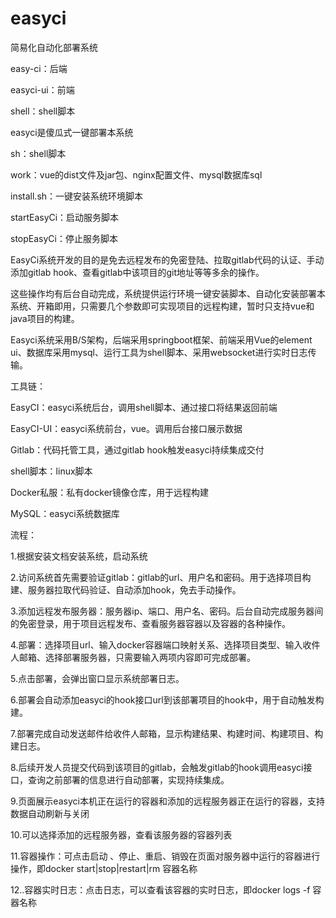 easyci
====
简易化自动化部署系统

easy-ci：后端

easyci-ui：前端

shell：shell脚本


easyci是傻瓜式一键部署本系统

sh：shell脚本

work：vue的dist文件及jar包、nginx配置文件、mysql数据库sql

install.sh：一键安装系统环境脚本

startEasyCi：启动服务脚本

stopEasyCi：停止服务脚本

  EasyCi系统开发的目的是免去远程发布的免密登陆、拉取gitlab代码的认证、手动添加gitlab hook、查看gitlab中该项目的git地址等等多余的操作。
	
  这些操作均有后台自动完成，系统提供运行环境一键安装脚本、自动化安装部署本系统、开箱即用，只需要几个参数即可实现项目的远程构建，暂时只支持vue和java项目的构建。
	
  Easyci系统采用B/S架构，后端采用springboot框架、前端采用Vue的element ui、数据库采用mysql、运行工具为shell脚本、采用websocket进行实时日志传输。
 
工具链：

EasyCI：easyci系统后台，调用shell脚本、通过接口将结果返回前端

EasyCI-UI：easyci系统前台，vue。调用后台接口展示数据

Gitlab：代码托管工具，通过gitlab hook触发easyci持续集成交付

shell脚本：linux脚本

Docker私服：私有docker镜像仓库，用于远程构建

MySQL：easyci系统数据库

流程：

1.根据安装文档安装系统，启动系统

2.访问系统首先需要验证gitlab：gitlab的url、用户名和密码。用于选择项目构建、服务器拉取代码验证、自动添加hook，免去手动操作。

3.添加远程发布服务器：服务器ip、端口、用户名、密码。后台自动完成服务器间的免密登录，用于项目远程发布、查看服务器容器以及容器的各种操作。

4.部署：选择项目url、输入docker容器端口映射关系、选择项目类型、输入收件人邮箱、选择部署服务器，只需要输入两项内容即可完成部署。

5.点击部署，会弹出窗口显示系统部署日志。

6.部署会自动添加easyci的hook接口url到该部署项目的hook中，用于自动触发构建。

7.部署完成自动发送邮件给收件人邮箱，显示构建结果、构建时间、构建项目、构建日志。

8.后续开发人员提交代码到该项目的gitlab，会触发gitlab的hook调用easyci接口，查询之前部署的信息进行自动部署，实现持续集成。

9.页面展示easyci本机正在运行的容器和添加的远程服务器正在运行的容器，支持数据自动刷新与关闭

10.可以选择添加的远程服务器，查看该服务器的容器列表

11.容器操作：可点击启动  、停止、重启、销毁在页面对服务器中运行的容器进行操作，即docker  start|stop|restart|rm 容器名称

12..容器实时日志：点击日志，可以查看该容器的实时日志，即docker logs -f 容器名称
